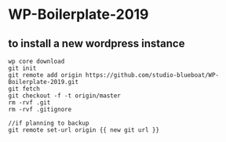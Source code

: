 # WP-Boilerplate-2019

## to install a new wordpress instance

```
wp core download
git init
git remote add origin https://github.com/studio-blueboat/WP-Boilerplate-2019.git
git fetch
git checkout -f -t origin/master
rm -rvf .git
rm -rvf .gitignore

//if planning to backup
git remote set-url origin {{ new git url }}
```
